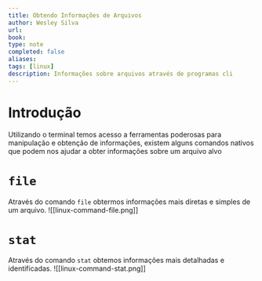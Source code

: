 ```yaml
---
title: Obtendo Informações de Arquivos
author: Wesley Silva
url:
book:
type: note
completed: false
aliases:
tags: [linux]
description: Informações sobre arquivos através de programas cli
---
```

# Introdução
Utilizando o terminal temos acesso a ferramentas poderosas para manipulação e obtenção de informações, existem alguns comandos nativos que podem nos ajudar a obter informações sobre um arquivo alvo

# `file`
Através do comando `file` obtermos informações mais diretas e simples de um arquivo.
![[linux-command-file.png]]

# `stat`
Através do comando `stat` obtemos informações mais detalhadas e identificadas.
![[linux-command-stat.png]]